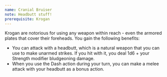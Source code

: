 ```yaml
---
name: Cranial Bruiser
note: Headbutt stuff!
prerequisite: Krogan
---
```

Krogan are notorious for using any weapon within reach - even the armored plates that cover their foreheads.
You gain the following benefits:

- You can attack with a headbutt, which is a natural weapon that you can use to make unarmed strikes. If you hit with
it, you deal 1d6 + your Strength modifier bludgeoning damage.
- When you use the Dash action during your turn, you can make a melee attack with your headbutt as a bonus action.

<me-source-reference pages="6" source="races"></me-source-reference>
